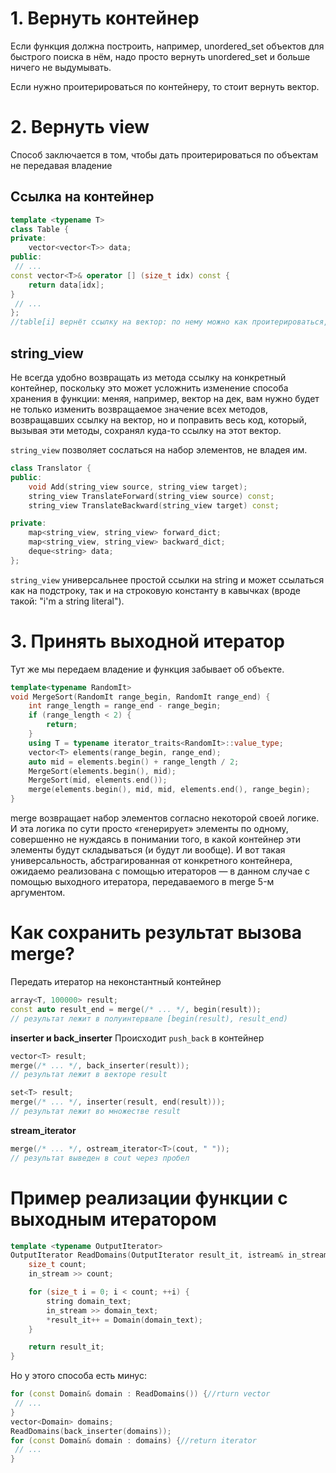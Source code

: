 # 1. Вернуть контейнер
Если функция должна построить, например, unordered_set объектов для быстрого поиска в нём, надо просто вернуть unordered_set и больше ничего не выдумывать.

Если нужно  проитерироваться по контейнеру, то стоит вернуть вектор.

# 2. Вернуть view
Способ заключается в том, чтобы дать проитерироваться по объектам не передавая владение
## Ссылка на контейнер
```cpp
template <typename T>
class Table {
private:
	vector<vector<T>> data;
public:
 // ...
const vector<T>& operator [] (size_t idx) const {
	return data[idx];
}
 // ...
};
//table[i] вернёт ссылку на вектор: по нему можно как проитерироваться, так и обратиться к конкретному элементу по номеру_
```

## string_view
Не всегда удобно возвращать из метода ссылку на конкретный контейнер, поскольку это может усложнить изменение способа хранения в функции: меняя, например, вектор на дек, вам нужно будет не только изменить возвращаемое значение всех методов, возвращавших ссылку на вектор, но и поправить весь код, который, вызывая эти методы, сохранял куда-то ссылку на этот вектор.

`string_view` позволяет сослаться на набор элементов, не владея им.

```cpp
class Translator {
public:
	void Add(string_view source, string_view target);
	string_view TranslateForward(string_view source) const;
	string_view TranslateBackward(string_view target) const;

private:
	map<string_view, string_view> forward_dict;
	map<string_view, string_view> backward_dict;
	deque<string> data;
};
```

`string_view` универсальнее простой ссылки на string и может ссылаться как на подстроку, так и на строковую константу в кавычках (вроде такой: "i'm a string literal").

# 3. Принять выходной итератор
Тут же мы передаем владение и функция забывает об объекте.

```cpp
template<typename RandomIt>
void MergeSort(RandomIt range_begin, RandomIt range_end) {
	int range_length = range_end - range_begin;
	if (range_length < 2) {
		return;
	}
	using T = typename iterator_traits<RandomIt>::value_type;
	vector<T> elements(range_begin, range_end);
	auto mid = elements.begin() + range_length / 2;
	MergeSort(elements.begin(), mid);
	MergeSort(mid, elements.end());
	merge(elements.begin(), mid, mid, elements.end(), range_begin);
}
```
merge возвращает набор элементов согласно некоторой своей логике. И эта логика по сути просто «генерирует» элементы по одному, совершенно не нуждаясь в понимании того, в какой контейнер эти элементы будут складываться (и будут ли вообще). И вот такая универсальность, абстрагированная от конкретного контейнера, ожидаемо реализована с помощью итераторов — в данном случае с помощью выходного итератора, передаваемого в merge 5-м аргументом.

# Как сохранить результат вызова merge?
Передать итератор на неконстантный контейнер
```cpp
array<T, 100000> result;
const auto result_end = merge(/* ... */, begin(result));
// результат лежит в полуинтервале [begin(result), result_end)
```

**inserter и back_inserter**
Происходит `push_back` в контейнер
```cpp
vector<T> result;
merge(/* ... */, back_inserter(result));
// результат лежит в векторе result

set<T> result;
merge(/* ... */, inserter(result, end(result)));
// результат лежит во множестве result
```

 **stream_iterator**
 ```cpp
merge(/* ... */, ostream_iterator<T>(cout, " "));
// результат выведен в cout через пробел
```

# Пример реализации функции с выходным итератором
```cpp
template <typename OutputIterator>
OutputIterator ReadDomains(OutputIterator result_it, istream& in_stream = cin) {
	size_t count;
	in_stream >> count;

	for (size_t i = 0; i < count; ++i) {
		string domain_text;
		in_stream >> domain_text;
		*result_it++ = Domain(domain_text);
	}

	return result_it;
}
```

Но у этого способа есть минус:

```cpp
for (const Domain& domain : ReadDomains()) {//rturn vector
 // ...
}
vector<Domain> domains;
ReadDomains(back_inserter(domains));
for (const Domain& domain : domains) {//return iterator
 // ...
}
```